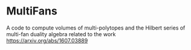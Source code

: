 # MultiFans
A code to compute volumes of multi-polytopes and the Hilbert series of multi-fan duality algebra
related to the work https://arxiv.org/abs/1607.03889
